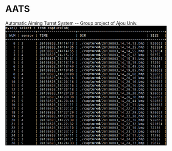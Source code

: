 # AATS
Automatic Aiming Turret System -- Group project of Ajou Univ.
![Alt text](https://github.com/InfiniteRegen/AATS/blob/master/Reference/MYSQL.PNG?raw=true)
